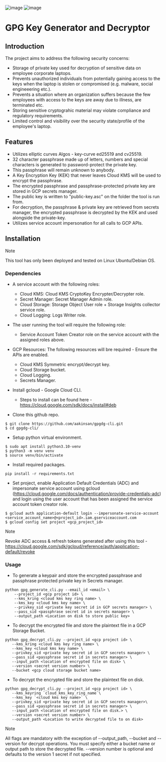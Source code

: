![image](https://img.shields.io/badge/Python-FFD43B?style=for-the-badge&logo=python&logoColor=blue)
![image](https://img.shields.io/badge/Google_Cloud-4285F4?style=for-the-badge&logo=google-cloud&logoColor=white)

# GPG Key Generator and Decryptor

## Introduction
The project aims to address the following security concerns:
- Storage of private key used for decryption of sensitive data on employee corporate laptops.
- Prevents unauthorized individuals from potentially gaining access to the keys when the laptop is stolen or compromised (e.g. malware, social engineeering etc.).
- Prevents a situation where an organization suffers because the few employees with access to the keys are away due to illness, are terminated etc.
- Storing sensitive cryptograhic material may violate compliance and regulatory requirements.
- Limited control and visibility over the security state/profile of the employee's laptop.

## Features
- Utilizes elliptic curves Algos - key-curve ed25519 and cv25519.
- 32 character passphrase made up of letters, numbers and special characters is generated to password-protect the private key.
- This passphrase will remain unknown to anybody. 
- A Key Encryption Key (KEK) that never leaves Cloud KMS will be used to encrypt the passphrase.
- The encrypted passphrase and passphrase-protected private key are stored in GCP secrets manager.
- The public key is written to "public-key.asc" on the folder the tool is run from.
- For decryption, the passphrase & private key are retrieved from secrets manager, the encrypted passphrase is decrypted by the KEK and used alongside the private-key.
- Utilizes service account impersonation for all calls to GCP APIs.

## Installation
> [!NOTE]  
>
> This tool has only been deployed and tested on Linux Ubuntu/Debian OS.

### Dependencies
 - A service account with the following roles:
    - Cloud KMS: Cloud KMS CryptoKey Encrypter/Decrypter role.
    - Secret Manager: Secret Manager Admin role.
    - Cloud Storage: Storage Object User role + Storage Insights collector service role.
    - Cloud Logging: Logs Writer role.

- The user running the tool will require the following role:
    - Service Account Token Creator role on the service account with the assigned roles above.

- GCP Resources:
    The following resources will bre required - Ensure the APIs are enabled.
    - Cloud KMS Symmetric encrypt/decrypt key.
    - Cloud Storage bucket. 
    - Cloud Logging.
    - Secrets Manager.

- Install gcloud - Google Cloud CLI.
    - Steps to install can be found here - https://cloud.google.com/sdk/docs/install#deb

- Clone this github repo.
```
$ git clone https://github.com/aakinsan/gpgdg-cli.git
$ cd gpgdg-cli/
```

- Setup python virtual environment. 
```
$ sudo apt install python3.10-venv
$ python3 -m venv venv
$ source venv/bin/activate
```

- Install required packages.

```
pip install -r requirements.txt
```

- Set project, enable Application Default Credentials (ADC) and impersonate service account using gcloud (https://cloud.google.com/docs/authentication/provide-credentials-adc) and login using the user account that has been assigned the service account token creator role. 

```
$ gcloud auth application-default login --impersonate-service-account <service_account_name>@<project_id>.iam.gserviceaccount.com
$ gcloud config set project <gcp_project_id>
```
> [!NOTE]  
>
> Revoke ADC access & refresh tokens generated after using this tool - https://cloud.google.com/sdk/gcloud/reference/auth/application-default/revoke 

### Usage
 - To generate a keypair and store the encrypted passphrase and passphrase protected private key in Secrets manager.

```
python gpg_generate_cli.py --email_id <email> \
    --project_id <gcp project id> \
    --kms_kring <cloud kms key ring name> \
    --kms_key <cloud kms key name> \
    --privkey_sid <private key secret id in GCP secrets manager> \
    --pass_sid <passphrase secret id in secrets manager> \
    --output_path <Location on disk to store public key>
```

 - To decrypt the encrypted file and store the plaintext file in a GCP Storage Bucket.

 ```
 python gpg_decrypt_cli.py --project_id <gcp project id> \
    --kms_kring <cloud kms key ring name> \
    --kms_key <cloud kms key name> \
    --privkey_sid <private key secret id in GCP secrets manager> \
    --pass_sid <passphrase secret id in secrets manager> \
    --input_path <location of encrypted file on disk> \
    --version <secret version number> \
    --bucket <gcp cloud storage bucket name>
 ```

- To decrypt the encrypted file and store the plaintext file on disk.

 ```
 python gpg_decrypt_cli.py --project_id <gcp project id> \
    --kms_keyring `cloud_kms_key_ring_name`\
    --kms_key `<cloud kms key name>` \
    --privkey_sid <private key secret id in GCP secrets manager>\
    --pass_sid <passphrase secret id in secrets manager> \
    --input_path <location of encrypted file on disk.> \
    --version <secret version number> \
    --output_path <Location to write decrypted file to on disk>
```

> [!NOTE]  
>
> All flags are mandatory with the exception of --output_path, --bucket and --version for decrypt operations. 
> You must specify either a bucket name or output path to store the decrypted file.
> --version number is optional and defaults to the version 1 secret if not specified.